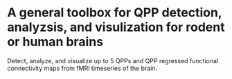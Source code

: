# A general toolbox for QPP detection, analyzsis, and visulization for rodent or human brains
Detect, analyze, and visualize up to 5 QPPs and QPP regressed functional connectivity maps from fMRI timeseries of the brain. 
